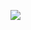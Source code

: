 ![](https://www.google.com/url?sa=i&url=https%3A%2F%2Felaele.com.br%2Fq%2F650378-o-que-voces-acham-gatos&psig=AOvVaw1VbhDe5w5kc3KOVu2e_GlW&ust=1716506197974000&source=images&cd=vfe&opi=89978449&ved=0CA8QjRxqFwoTCNihjYyyooYDFQAAAAAdAAAAABAE)
